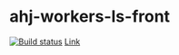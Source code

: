 # ahj-workers-ls-front

[![Build status](https://ci.appveyor.com/api/projects/status/m727pif8f294mvdj/branch/main?svg=true)](https://ci.appveyor.com/project/bombik815/ahj-workers-ls-front/branch/main)
[Link](https://bombik815.github.io/-ahj-workers-ls-front/)
